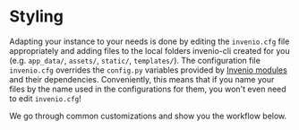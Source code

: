 # Styling

Adapting your instance to your needs is done by editing the `invenio.cfg` file
appropriately and adding files to the local folders invenio-cli created for
you (e.g. `app_data/`, `assets/`, `static/`, `templates/`). The configuration file
`invenio.cfg` overrides the `config.py` variables provided by
[Invenio modules](https://invenio.readthedocs.io/en/latest/general/bundles.html)
and their dependencies. Conveniently, this means that if you name your files by
the name used in the configurations for them, you won't even need to edit `invenio.cfg`!

We go through common customizations and show you the workflow below.
